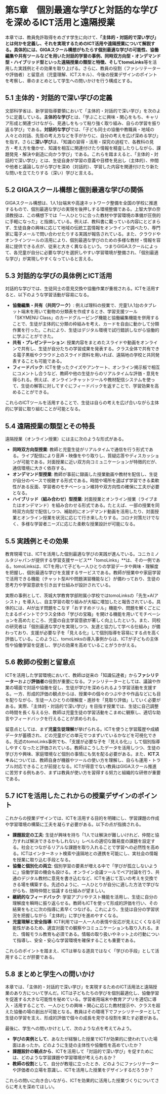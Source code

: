 # 第5章　個別最適な学びと対話的な学びを深めるICT活用と遠隔授業

本章では、教員免許取得をめざす学生に向けて、**「主体的・対話的で深い学び」**とは何かを定義し、それを実現するためのICT活用や遠隔授業について解説する。具体的には、GIGAスクール構想がもたらす個別最適な学びの可能性、協働編集や共有ツールなどを用いた対話的学習の事例、同時双方向型・オンデマンド型・ハイブリッド型といった遠隔授業の類型と特徴、そして**tomoLinks**等を活用した実践例とその効果を取り上げる。さらに、教員の役割（ファシリテーターや評価者）と留意点（児童理解、ICTスキル）、今後の授業デザインのポイントを考察し、章のまとめとして学生への問いかけを行う構成とする。

## 5.1 主体的・対話的で深い学びの定義

文部科学省は、新学習指導要領において「主体的・対話的で深い学び」を次のように定義している。**主体的な学び**とは、「学ぶことに興味・関心をもち、キャリア形成と関連づけながら、見通しをもって粘り強く取り組み、自らの学習を振り返る学び」である。**対話的な学び**では、「子ども同士の協働や教職員・地域の人々との対話、先哲の考え方などを手がかりに、自分の考えを広げ深める学び」を指す。さらに**深い学び**は、「知識の習得・活用・探究の過程で、各教科の見方・考え方を働かせ、知識を相互に関連付けたり情報を精査したりしながら、課題発見・解決や創造に向かう学び」である。これらを踏まえると、「主体的・対話的で深い学び」とは、生徒自身が学習の意義や目標を見出し（主体的）、仲間や他者と議論しながら学びを深め（対話的）、学習した内容を関連付けたり新たな問いを立てたりする（深い）学びと言える。

## 5.2 GIGAスクール構想と個別最適な学びの関係

GIGAスクール構想は、1人1台端末や高速ネットワーク整備を全国の学校に推進するもので、個別最適な学びの実現を後押しする環境整備である。上智大学の奈須教授は、この構想下では「一人ひとりに合った教材や学習環境の準備が圧倒的に手軽になった」と指摘している。例えば、教科書に載っている内容にとどまらず、生徒自身の興味に応じて地域の伝統工芸情報をオンラインで調べたり、専門家に電子メールで問い合わせたりする実践が報告されている。また、クラウドやオンラインツールの活用により、個別最適な学びのための多様な教材・情報を容易に提供できる点が、従来と大きく異なるという。つまりGIGAスクールによって、各児童が自分に必要な学びを選択しやすい学習環境が整備され、「個別最適な学び」が実現しやすくなっていると言える。

## 5.3 対話的な学びの具体例とICT活用

対話的な学びでは、生徒同士の意見交換や協働作業が重視される。ICTを活用すると、以下のような学習活動が容易になる。

* **協働編集・共有（共同ワーク）**: 例えば理科の授業で、児童1人1台のタブレット端末を用いて動物の分類表を作成するとき、学習支援ツール「SKYMENU Class」のカードグルーピング機能と協働編集機能を併用することで、生徒が主体的に分類の枠組みを考え、カードを自由に動かして分類作業を行った。これにより、生徒はデジタル環境で試行錯誤しながら協働的に学ぶことができた。
* **共有・プレゼンテーション**: 授業内容をまとめたスライドや動画をオンラインで共有し、生徒が自分たちの学習成果を発表する。クラス全体で共有できる電子黒板やクラウド上のスライド資料を用いれば、遠隔地の学校と共同発表することも可能である。
* **フィードバック**: ICTを使ったクイズやアンケート、オンライン掲示板で相互にコメントし合うなど、教師や他の生徒からのリアルタイムな評価・意見を得られる。例えば、オンラインチャットツールや教材配信システムを使って、生徒の解答に対してすぐにフィードバックを返すことで、学習効果を高めることができる。

これらのICTツールを活用することで、生徒は自らの考えを広げ合いながら主体的に学習に取り組むことが可能となる。

## 5.4 遠隔授業の類型とその特長

遠隔授業（オンライン授業）には主に次のような形式がある。

* **同時双方向型授業**: 教師と児童生徒がリアルタイムで通信を行う形式である。ライブ配信により音声・映像をやり取りし、質疑応答やディスカッションが可能である。対面授業に近い双方向コミュニケーションが特徴的だが、通信環境に大きく依存する。
* **オンデマンド型授業**: 教師が事前に録画した授業動画や教材を配信し、生徒が自分のペースで視聴する形式である。時間や場所を選ばず学習できる柔軟性がある反面、学習者のモチベーション維持や双方向性の確保に工夫が必要となる。
* **ハイブリッド（組み合わせ）型授業**: 対面授業とオンライン授業（ライブまたはオンデマンド）を組み合わせる形式である。たとえば、一部の授業を同時双方向型で配信しつつ、補助的にオンデマンド動画を活用したり、対面授業とオンライン授業を状況に応じて行き来したりする。コロナ対策だけでなく、多様な学習者ニーズに応じた柔軟な授業設計が可能になる。

## 5.5 実践例とその効果

教育現場では、ICTを活用した個別最適な学びの実践が進んでいる。コニカミノルタジャパンが提供する学習支援サービス\*\*「tomoLinks」\*\*は、その一例である。tomoLinksは、ICTを用いて子ども一人ひとりの学習データや興味・理解度を把握し、個別最適な学びを支援するサービスである。教師が授業中や家庭学習で活用できる機能（チャット型AIや問題演習機能など）が備わっており、生徒の思考力や学習意欲を引き出す仕組みが設計されている。

実際の事例として、茨城大学教育学部附属小学校ではtomoLinksの「先生×AIアシスト」を導入し、自主学習の取り組みが大幅に増加したと報告されている。具体的には、AIが出す問題をこなす「おすすめドリル」機能や、問題を解くごとにたまるポイントでクラス全体の「学びの宝箱」を開ける機能を用いてモチベーションを高めたところ、児童の自主学習意欲が著しく向上したという。また、同校の研究者は「個別最適な学びを実現しつつ、友達と協力して学べる仕組み」が備わっており、支援が必要な子を「見える化」して個別指導を容易にする点を高く評価している。このように、tomoLinksの導入事例からは、ICTが子どもの主体性や協働学習を促進し、学びの効果を高めていることがうかがえる。

## 5.6 教師の役割と留意点

ICTを活用した学習環境において、教師は従来の「知識伝達者」から**ファシリテーター**および**評価者**の役割が重要になる。ファシリテーターとしては、議論や作業の場面で対話や協働を促し、生徒が学びを深められるよう学習活動を支援する。一方、形成的評価の観点からは、授業中の個々のつぶやきや作品などにも目を配りながら、生徒一人ひとりの理解度・進捗を「見取り評価」していく必要がある。実際、「主体的・対話的で深い学び」を目指す授業では、生徒に自己調整の時間を長く与える分、教師は児童生徒の学習活動をこまめに観察し、適切な助言やフィードバックを行えることが求められる。

留意点としては、まず**児童生徒理解**が挙げられる。ICTを使うと学習履歴や成績データが蓄積され、どの児童がどの単元でつまずいているかなどを可視化できる。先述のtomoLinks事例でも、「支援が必要な子を『見える化』」して個別指導しやすくなったと評価されている。教師はこうしたデータを活用しつつ、生徒の学び方や興味、家庭環境など個別の事情にも気を配る必要がある。また、**ICTスキル**については、教師自身が機器やツールの使い方を理解し、自らも運用・トラブル対応できることが前提となる。ICTが得意でない教員はGIGAスクール推進に苦労する例もあり、まずは教員が使い方を習得する努力と組織的な研修が重要である。

## 5.7 ICTを活用したこれからの授業デザインのポイント

これからの授業デザインでは、ICTを活用する目的を明確にし、学習課題の作成や学習環境の構築に工夫を凝らす必要がある。以下の点が指摘される。

* **課題設定の工夫**: 生徒が興味を持ち「1人では解決が難しいけれど、仲間と協力すれば解決できるかもしれない」レベルの適切な難易度の課題を設定する。社会とつながるリアルな課題を取り入れることで学習への必然性を高める。ICTはインターネット検索や遠隔地との連携を可能にし、実社会の情報を授業に取り込む手段となる。
* **協働と個別化の両立**: 個別学習の要素が増える中で「学びが孤立しないように」協働学習の機会も設ける。オンライン会議ツールでペア討論を行う、共通のデジタル教材に意見を書き込むなど、ICTを通じて互いの考えを交換できる場を構築する。先述のように、一人ひとりが自分に適した方法で学びながらも、随時仲間と協議する仕組みが望ましい。
* **継続的なフィードバック**: 学習アプリやテスト機能を活用し、生徒に自分の理解度を瞬時に振り返らせる。教師もICTを使って形成的評価を行い、その結果をもとに次の指導に素早くつなげる。これにより、生徒は自分の学習状況を把握しながら「主体的」に学びを進めやすくなる。
* **児童理解と安全指導**: ICT利用では一人一人の表情や反応が見えにくくなる可能性があるため、適宜対面での観察やコミュニケーションも取り入れる。また、情報モラル教育も必須である。情報の取り扱いやネット上の行動について指導し、安全・安心な学習環境を確保することも重要である。

これらのポイントを踏まえ、ICTは単なる道具ではなく「学びの手段」として活用することが肝要である。

## 5.8 まとめと学生への問いかけ

本章では、「主体的・対話的で深い学び」を実現するためのICT活用法と遠隔授業のあり方について学んだ。ICTは子どもたちの学びを個別最適化し、協働学習を促進する大きな可能性を秘めている。学習者用端末や教育アプリを適切に導入・活用することで、一人ひとりの興味・関心に応じた教材提示や、クラスを超えた協働の場の創出が可能となる。教員はその環境下でファシリテーターとして生徒の学習を支え、形成的評価で個々の成長を見守る役割を果たす必要がある。

最後に、学生への問いかけとして、次のような点を考えてみよう。

* **学びの実例として**、あなたが経験した授業でICTが効果的に使われていた場面はあったか。どのように生徒の主体性や協働性を高めていたか？
* **課題設計の観点から**、ICTを活用して「対話的で深い学び」を促すためには、どのような学習課題や学習環境が考えられるか？
* **教師の役割**として、自分が教壇に立ったとき、どのようにファシリテーターや評価者の立場を意識し、ICTを活用した授業をデザインするだろうか？

これらの問いに向き合いながら、ICTを効果的に活用した授業づくりについてさらに考えを深めてほしい。
